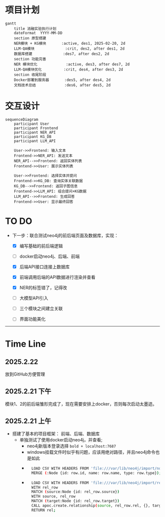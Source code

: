#
# 项目计划
```mermaid
gantt
    title 消融实验执行计划
    dateFormat  YYYY-MM-DD
    section 原型搭建
    NER模块 + KG模块       :active, des1, 2025-02-20, 2d
    LLM-QA模块              :crit, des2, after des1, 2d
    数据库搭建              :des7, after des2, 2d
    section 功能完善
    NER 模块优化             :active, des3, after des7, 2d
    LLM-QA模块优化          :crit, des4, after des3, 2d
    section 收尾阶段
    Docker部署到服务器       :des5, after des4, 2d
    文档技术总结             :des6, after des5, 2d
```

# 交互设计
```mermaid
sequenceDiagram
    participant User
    participant Frontend
    participant NER_API
    participant KG_DB
    participant LLM_API

    User->>Frontend: 输入文本
    Frontend->>NER_API: 发送文本
    NER_API-->>Frontend: 返回实体列表
    Frontend->>User: 展示实体列表

    User->>Frontend: 选择实体并提问
    Frontend->>KG_DB: 查询实体关联数据
    KG_DB-->>Frontend: 返回子图信息
    Frontend->>LLM_API: 组合提问+KG数据
    LLM_API-->>Frontend: 生成回答
    Frontend->>User: 显示最终回答
```
# TO DO      
- 下一步：联合测试neo4j的前后端页面及数据库，实现：
  - [x] 编写基础的前后端逻辑
  - [ ] docker启动neo4j、后端、前端
  - [x] 后端API接口连接上数据库
  - [x] 前端调用后端的API数据进行渲染并查看
  - [x] NER的标签错了，记得改
  - [ ] 大模型API引入
  - [ ] 三个模块之间建立关联
  - [ ] 界面功能美化



---
# Time Line
## 2025.2.22
放到GitHub方便管理

## 2025.2.21 下午
模块1、2的前后端雏形完成了，现在需要安排上docker，否则每次启动太墨迹。

## 2025.2.21 上午
- 搭建了基本的项目框架： 前端、后端、数据库
  - 单独测试了使用docker启动neo4j，并查看;
    - neo4j新版本登录选择 `bold + localhost:7687`
    - windows挂载文件时似乎有问题，应该用绝对路径，并且neo4j命令也是如此
    - ```bash
        LOAD CSV WITH HEADERS FROM 'file:///var/lib/neo4j/import/nodes.csv' AS row
        MERGE (:Node {id: row.id, name: row.name, type: row.type});
      ```
    - ```bash
        LOAD CSV WITH HEADERS FROM 'file:///var/lib/neo4j/import/relationships.csv' AS rel_row
        WITH rel_row
        MATCH (source:Node {id: rel_row.source})
        WITH source, rel_row
        MATCH (target:Node {id: rel_row.target})
        CALL apoc.create.relationship(source, rel_row.rel, {}, target) YIELD rel
        RETURN rel;
      ```  
